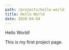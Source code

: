 ```yaml
---
path: /projects/hello-world
title: Hello World
date: 2020-04-04
---
```


Hello World!

This is my first project page.